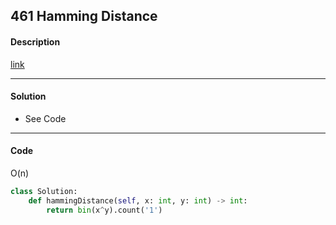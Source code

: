 ## 461 Hamming Distance

#### Description

[link](https://leetcode.com/problems/hamming-distance/)

---

#### Solution

- See Code

---

#### Code

O(n)

```python
class Solution:
    def hammingDistance(self, x: int, y: int) -> int:
        return bin(x^y).count('1')
```
